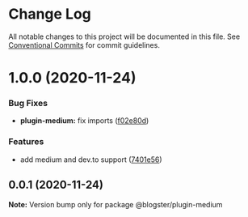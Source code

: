 # Change Log

All notable changes to this project will be documented in this file.
See [Conventional Commits](https://conventionalcommits.org) for commit guidelines.

# 1.0.0 (2020-11-24)

### Bug Fixes

- **plugin-medium:** fix imports ([f02e80d](https://github.com/maximegel/blogster/commit/f02e80df46888a0a70bb21e40ab58d86643c3271))

### Features

- add medium and dev.to support ([7401e56](https://github.com/maximegel/blogster/commit/7401e5634a17d50358c23c38ba2877ef894052e1))

## 0.0.1 (2020-11-24)

**Note:** Version bump only for package @blogster/plugin-medium
